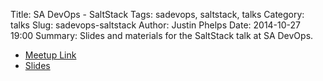 Title: SA DevOps - SaltStack
Tags: sadevops, saltstack, talks
Category: talks
Slug: sadevops-saltstack
Author: Justin Phelps
Date: 2014-10-27 19:00
Summary: Slides and materials for the SaltStack talk at SA DevOps.

 * [Meetup Link](http://www.meetup.com/SanAntonioDevOps/events/204910202/)
 * [Slides](|filename|/slides/sadevops-saltstack.pdf)

